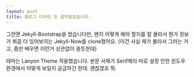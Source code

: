 ```yaml
---
layout: post
title: 블로그 디자인 또 갈아엎었습니다.
---
```


그전엔 Jekyll-Bootstrap을 썼습니다만, 왠지 어떻게 해야 할지를 잘 몰라서 뭔가 정보가 쬐끔 더 있어보이는 Jekyll-Now를 clone했어요. (이건 사실 제가 몰라서 그러는 거고, 좀만 배우면 이런거 상관없이 쓸듯한데)

테마는 Lanyon Theme 적용했습니다. 본문 서체가 Serif체라 따로 설정 안한 윈도우 환경에서 어떻게 보일지 궁금하긴 한데. 괜찮겠죠 뭐.
